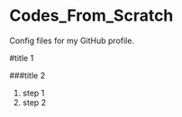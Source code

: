 # Codes_From_Scratch
Config files for my GitHub profile.


#title 1


###title 2


1. step 1
2. step 2
